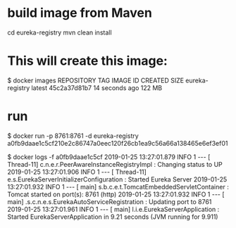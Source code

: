 
# build image from Maven
cd eureka-registry
mvn clean install

# This will create this image:

$ docker images
REPOSITORY              TAG                 IMAGE ID            CREATED             SIZE
eureka-registry         latest              45c2a37d81b7        14 seconds ago      122 MB

# run
$ docker run -p 8761:8761 -d eureka-registry
a0fb9daae1c5cf210e2c86747a0eec120f26cb1ea9c56a66a138465e6ef3ef01


$ docker logs -f a0fb9daae1c5cf
2019-01-25 13:27:01.879  INFO 1 --- [      Thread-11] c.n.e.r.PeerAwareInstanceRegistryImpl    : Changing status to UP
2019-01-25 13:27:01.906  INFO 1 --- [      Thread-11] e.s.EurekaServerInitializerConfiguration : Started Eureka Server
2019-01-25 13:27:01.932  INFO 1 --- [           main] s.b.c.e.t.TomcatEmbeddedServletContainer : Tomcat started on port(s): 8761 (http)
2019-01-25 13:27:01.932  INFO 1 --- [           main] .s.c.n.e.s.EurekaAutoServiceRegistration : Updating port to 8761
2019-01-25 13:27:01.961  INFO 1 --- [           main] l.i.e.EurekaServerApplication            : Started EurekaServerApplication in 9.21 seconds (JVM running for 9.911)



